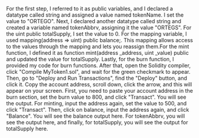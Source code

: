 For the first step, I referred to it as public variables, and I declared a datatype called string and assigned a value named tokenName.
I set the value to "ORTEGO". Next, I declared another datatype called string and created a variable named tokenAbbrv, assigning it the value "ORTEGS". 
For the uint public totalSupply, I set the value to 0. For the mapping variable, I used mapping(address => uint) public balance;. 
This mapping allows access to the values through the mapping and lets you reassign them.For the mint function, 
I defined it as function mint(address _address, uint _value) public and updated the value for totalSupply. Lastly, for the burn function, 
I provided my code for burn functions. After that, open the Solidity compiler, click "Compile MyToken1.sol", and wait for the green checkmark to appear. 
Then, go to "Deploy and Run Transactions", find the "Deploy" button, and click it. Copy the account address, scroll down, click the arrow, and this will appear on your screen.
First, you need to paste your account address in the burn section, set the burn value to 800, and click "Transact". You will see the output. 
For minting, input the address again, set the value to 500, and click "Transact". Then, click on balance, input the address again, and click "Balance". 
You will see the balance output here. For tokenAbbrv, you will see the output here, and finally, for totalSupply, you will see the output for totalSupply here.
